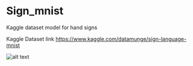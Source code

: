 # Sign_mnist
Kaggle dataset model for hand signs

Kaggle Dataset link https://www.kaggle.com/datamunge/sign-language-mnist

![alt text](https://storage.googleapis.com/kagglesdsdata/datasets%2F3258%2F5337%2Famer_sign2.png?GoogleAccessId=databundle-worker-v2@kaggle-161607.iam.gserviceaccount.com&Expires=1598889127&Signature=ctNWQ%2B1AKzJklDsQrVJSn09DM1Uj%2FSajsYC2Y%2BuqT934PfTn5ZRrVi6Txa8dYYnftWRfAmiddnElufzUo%2FGLtEzxpoQnOf8zcOLKFV3TdRESBzpW2hmcTfVKwcowWs3jVikEOvpKOlTtPGxOkuR0oEcQT2nSwuQccNL2ZOLgfjBplqrtPnPQ%2F2L1pkSFAs2SyeKpscVUfE0Eh7FC0Jx5lHyT8XzSW7BV233m2NJGx5P5KeXDQoAaQ9PjVgfoN29qLyPnnQtwoIgW6QODV7b%2FN93uYiToPBcNWayN58tavSoHIUhEfBob8EJPnhdj0qnJ0zOhYV%2BsjuJGwy7soMfdDA%3D%3D)
